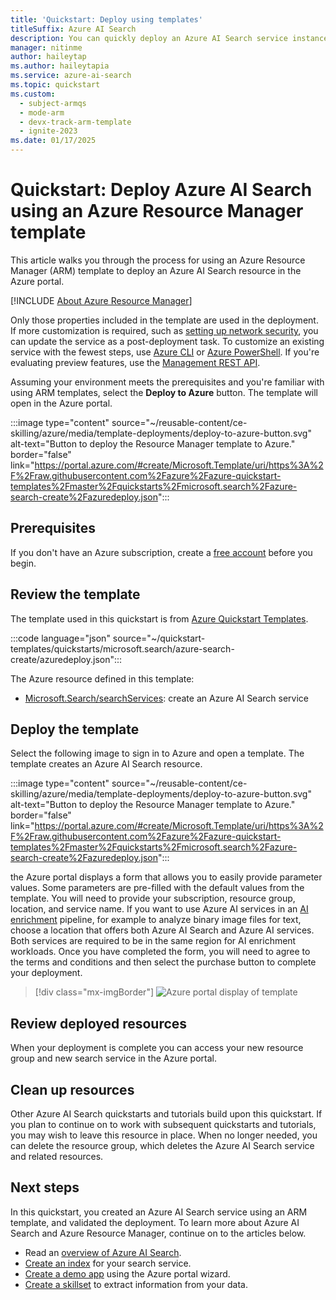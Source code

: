 ```yaml
---
title: 'Quickstart: Deploy using templates'
titleSuffix: Azure AI Search
description: You can quickly deploy an Azure AI Search service instance using the Azure Resource Manager template.
manager: nitinme
author: haileytap
ms.author: haileytapia
ms.service: azure-ai-search
ms.topic: quickstart
ms.custom:
  - subject-armqs
  - mode-arm
  - devx-track-arm-template
  - ignite-2023
ms.date: 01/17/2025
---
```


# Quickstart: Deploy Azure AI Search using an Azure Resource Manager template

This article walks you through the process for using an Azure Resource Manager (ARM) template to deploy an Azure AI Search resource in the Azure portal.

[!INCLUDE [About Azure Resource Manager](~/reusable-content/ce-skilling/azure/includes/resource-manager-quickstart-introduction.md)]

Only those properties included in the template are used in the deployment. If more customization is required, such as [setting up network security](search-security-overview.md#network-security), you can update the service as a post-deployment task. To customize an existing service with the fewest steps, use [Azure CLI](search-manage-azure-cli.md) or [Azure PowerShell](search-manage-powershell.md). If you're evaluating preview features, use the [Management REST API](search-manage-rest.md).

Assuming your environment meets the prerequisites and you're familiar with using ARM templates, select the **Deploy to Azure** button. The template will open in the Azure portal.

:::image type="content" source="~/reusable-content/ce-skilling/azure/media/template-deployments/deploy-to-azure-button.svg" alt-text="Button to deploy the Resource Manager template to Azure." border="false" link="https://portal.azure.com/#create/Microsoft.Template/uri/https%3A%2F%2Fraw.githubusercontent.com%2Fazure%2Fazure-quickstart-templates%2Fmaster%2Fquickstarts%2Fmicrosoft.search%2Fazure-search-create%2Fazuredeploy.json":::

## Prerequisites

If you don't have an Azure subscription, create a [free account](https://azure.microsoft.com/free/?WT.mc_id=A261C142F) before you begin.

## Review the template

The template used in this quickstart is from [Azure Quickstart Templates](https://azure.microsoft.com/resources/templates/azure-search-create/).

:::code language="json" source="~/quickstart-templates/quickstarts/microsoft.search/azure-search-create/azuredeploy.json":::

The Azure resource defined in this template:

- [Microsoft.Search/searchServices](/azure/templates/Microsoft.Search/searchServices): create an Azure AI Search service

## Deploy the template

Select the following image to sign in to Azure and open a template. The template creates an Azure AI Search resource.

:::image type="content" source="~/reusable-content/ce-skilling/azure/media/template-deployments/deploy-to-azure-button.svg" alt-text="Button to deploy the Resource Manager template to Azure." border="false" link="https://portal.azure.com/#create/Microsoft.Template/uri/https%3A%2F%2Fraw.githubusercontent.com%2Fazure%2Fazure-quickstart-templates%2Fmaster%2Fquickstarts%2Fmicrosoft.search%2Fazure-search-create%2Fazuredeploy.json":::

the Azure portal displays a form that allows you to easily provide parameter values. Some parameters are pre-filled with the default values from the template. You will need to provide your subscription, resource group, location, and service name. If you want to use Azure AI services in an [AI enrichment](cognitive-search-concept-intro.md) pipeline, for example to analyze binary image files for text, choose a location that offers both Azure AI Search and Azure AI services. Both services are required to be in the same region for AI enrichment workloads. Once you have completed the form, you will need to agree to the terms and conditions and then select the purchase button to complete your deployment.

> [!div class="mx-imgBorder"]
> ![Azure portal display of template](./media/search-get-started-arm/arm-portalscrnsht.png)

## Review deployed resources

When your deployment is complete you can access your new resource group and new search service in the Azure portal.

## Clean up resources

Other Azure AI Search quickstarts and tutorials build upon this quickstart. If you plan to continue on to work with subsequent quickstarts and tutorials, you may wish to leave this resource in place. When no longer needed, you can delete the resource group, which deletes the Azure AI Search service and related resources.

## Next steps

In this quickstart, you created an Azure AI Search service using an ARM template, and validated the deployment. To learn more about Azure AI Search and Azure Resource Manager, continue on to the articles below.

- Read an [overview of Azure AI Search](search-what-is-azure-search.md).
- [Create an index](search-get-started-portal.md) for your search service.
- [Create a demo app](search-create-app-portal.md) using the Azure portal wizard.
- [Create a skillset](search-get-started-skillset.md) to extract information from your data.

